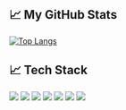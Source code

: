 
## &#x1f4c8; My GitHub Stats

[![Top Langs](https://github-readme-stats.vercel.app/api/top-langs/?username=bay-s&hide=java,html,css&theme=radical)](https://github.com/anuraghazra/github-readme-stats)

## &#x1f4c8; Tech Stack

<p>
 <img src="https://img.shields.io/badge/HTML-E34F26?logo=Javascript&logoColor=white&style=ShieldStyle" />
   <img src="https://img.shields.io/badge/CSS-1572B6?logo=css3&logoColor=white&style=ShieldStyle" />
      <img src="https://img.shields.io/badge/Bootstrap-7952B3?logo=Bootstrap&logoColor=white&style=ShieldStyle" />
   <img src="https://img.shields.io/badge/Javascript-F7DF1E?logo=Javascript&logoColor=white&style=ShieldStyle" />
    <img src="https://img.shields.io/badge/React-61DAFB?logo=React&logoColor=white&style=ShieldStyle" />
 <img src="https://img.shields.io/badge/Jquery-0769AD?logo=Javascript&logoColor=white&style=ShieldStyle" />
   <img src="https://img.shields.io/badge/Firebase-FFCA28?logo=css3&logoColor=white&style=ShieldStyle" />
</p>

